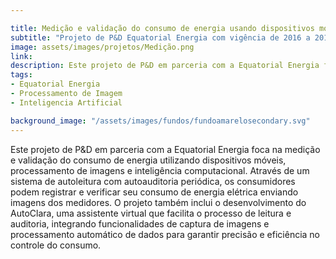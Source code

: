 ```yaml
---

title: Medição e validação do consumo de energia usando dispositivos móveis, técnicas de processamento de imagens e inteligência computacional 
subtitle: "Projeto de P&D Equatorial Energia com vigência de 2016 a 2018"
image: assets/images/projetos/Medição.png
link: 
description: Este projeto de P&D em parceria com a Equatorial Energia foca na medição e validação do consumo de energia utilizando dispositivos móveis, processamento de imagens e inteligência computacional. Através de um sistema de autoleitura com autoauditoria periódica, os consumidores podem registrar e verificar seu consumo de energia elétrica enviando imagens dos medidores. O projeto também inclui o desenvolvimento do AutoClara, uma assistente virtual que facilita o processo de leitura e auditoria, integrando funcionalidades de captura de imagens e processamento automático de dados para garantir precisão e eficiência no controle do consumo.
tags: 
- Equatorial Energia
- Processamento de Imagem
- Inteligencia Artificial

background_image: "/assets/images/fundos/fundoamarelosecondary.svg"
---
```



Este projeto de P&D em parceria com a Equatorial Energia foca na medição e validação do consumo de energia utilizando dispositivos móveis, processamento de imagens e inteligência computacional. Através de um sistema de autoleitura com autoauditoria periódica, os consumidores podem registrar e verificar seu consumo de energia elétrica enviando imagens dos medidores. O projeto também inclui o desenvolvimento do AutoClara, uma assistente virtual que facilita o processo de leitura e auditoria, integrando funcionalidades de captura de imagens e processamento automático de dados para garantir precisão e eficiência no controle do consumo.